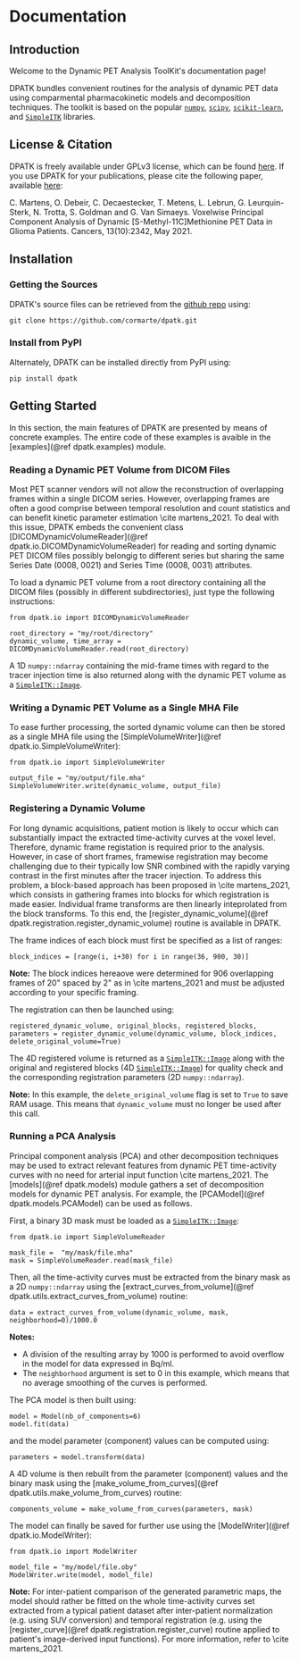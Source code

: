 Documentation
=============
## Introduction ##
Welcome to the Dynamic PET Analysis ToolKit's documentation page!

DPATK bundles convenient routines for the analysis of dynamic PET data using comparmental pharmacokinetic models and decomposition techniques. The toolkit is based on the popular [`numpy`](https://numpy.org/), [`scipy`](https://www.scipy.org/), [`scikit-learn`](https://scikit-learn.org/), and [`SimpleITK`](https://simpleitk.org/) libraries.

## License & Citation ##
DPATK is freely available under GPLv3 license, which can be found [here](https://github.com/cormarte/dpatk/blob/main/src/COPYING.txt). If you use DPATK for your publications, please cite the following paper, available [here](https://doi.org/10.3390/cancers13102342):

C. Martens, O. Debeir, C. Decaestecker, T. Metens, L. Lebrun, G. Leurquin-Sterk, N. Trotta, S. Goldman and G. Van Simaeys. Voxelwise Principal Component Analysis of Dynamic [S-Methyl-11C]Methionine PET Data in Glioma Patients. Cancers, 13(10):2342, May 2021.

## Installation ##
### Getting the Sources ###
DPATK's source files can be retrieved from the [github repo](https://github.com/cormarte/dpatk.git) using:

	git clone https://github.com/cormarte/dpatk.git
	
### Install from PyPI ###
Alternately, DPATK can be installed directly from PyPI using:

	pip install dpatk

## Getting Started ##
In this section, the main features of DPATK are presented by means of concrete examples. The entire code of these examples is avaible in the [examples](@ref dpatk.examples) module.

### Reading a Dynamic PET Volume from DICOM Files ###
Most PET scanner vendors will not allow the reconstruction of overlapping frames within a single DICOM series. However, overlapping frames are often a good comprise between temporal resolution and count statistics and can benefit kinetic parameter estimation \cite martens_2021. To deal with this issue, DPATK embeds the convenient class [DICOMDynamicVolumeReader](@ref dpatk.io.DICOMDynamicVolumeReader) for reading and sorting dynamic PET DICOM files possibly belongig to different series but sharing the same Series Date (0008, 0021) and Series Time (0008, 0031) attributes. 

To load a dynamic PET volume from a root directory containing all the DICOM files (possibly in different subdirectories), just type the following instructions:

	from dpatk.io import DICOMDynamicVolumeReader
	
	root_directory = "my/root/directory"
	dynamic_volume, time_array = DICOMDynamicVolumeReader.read(root_directory)
	
A 1D `numpy::ndarray` containing the mid-frame times with regard to the tracer injection time is also returned along with the dynamic PET volume as a [`SimpleITK::Image`](https://simpleitk.org/doxygen/latest/html/classitk_1_1simple_1_1Image.html). 

### Writing a Dynamic PET Volume as a Single MHA File ###
To ease further processing, the sorted dynamic volume can then be stored as a single MHA file using the [SimpleVolumeWriter](@ref dpatk.io.SimpleVolumeWriter):

	from dpatk.io import SimpleVolumeWriter
	
	output_file = "my/output/file.mha"
	SimpleVolumeWriter.write(dynamic_volume, output_file)

### Registering a Dynamic Volume ###
For long dynamic acquisitions, patient motion is likely to occur which can substantially impact the extracted time-activity curves at the voxel level. Therefore, dynamic frame registation is required prior to the analysis. However, in case of short frames, framewise registration may become challenging due to their typically low SNR combined with the rapidly varying contrast in the first minutes after the tracer injection. To address this problem, a block-based approach has been proposed in \cite martens_2021, which consists in gathering frames into blocks for which registration is made easier. Individual frame transforms are then linearly inteprolated from the block transforms. To this end, the [register_dynamic_volume](@ref dpatk.registration.register_dynamic_volume) routine is available in DPATK.

The frame indices of each block must first be specified as a list of ranges:

	block_indices = [range(i, i+30) for i in range(36, 900, 30)]

**Note:** The block indices hereaove were determined for 906 overlapping frames of 20" spaced by 2" as in \cite martens_2021 and must be adjusted according to your specific framing.

The registration can then be launched using:

	registered_dynamic_volume, original_blocks, registered_blocks, parameters = register_dynamic_volume(dynamic_volume, block_indices, delete_original_volume=True)

The 4D registered volume is returned as a [`SimpleITK::Image`](https://simpleitk.org/doxygen/latest/html/classitk_1_1simple_1_1Image.html) along with the original and registered blocks (4D [`SimpleITK::Image`](https://simpleitk.org/doxygen/latest/html/classitk_1_1simple_1_1Image.html)) for quality check and the corresponding registration parameters (2D `numpy::ndarray`).

**Note:** In this example, the `delete_original_volume` flag is set to `True` to save RAM usage. This means that `dynamic_volume` must no longer be used after this call.

### Running a PCA Analysis ###
Principal component analysis (PCA) and other decomposition techniques may be used to extract relevant features from dynamic PET time-activity curves with no need for arterial input function \cite martens_2021. The [models](@ref dpatk.models) module gathers a set of decomposition models for dynamic PET analysis. For example, the [PCAModel](@ref dpatk.models.PCAModel) can be used as follows.

First, a binary 3D mask must be loaded as a [`SimpleITK::Image`](https://simpleitk.org/doxygen/latest/html/classitk_1_1simple_1_1Image.html):

	from dpatk.io import SimpleVolumeReader
	
	mask_file =  "my/mask/file.mha"
	mask = SimpleVolumeReader.read(mask_file)
	
Then, all the time-activity curves must be extracted from the binary mask as a 2D `numpy::ndarray` using the [extract_curves_from_volume](@ref dpatk.utils.extract_curves_from_volume) routine:

	data = extract_curves_from_volume(dynamic_volume, mask, neighborhood=0)/1000.0

**Notes:** 
- A division of the resulting array by 1000 is performed to avoid overflow in the model for data expressed in Bq/ml.
- The `neighborhood` argument is set to 0 in this example, which means that no average smoothing of the curves is performed.

The PCA model is then built using:

	model = Model(nb_of_components=6)
    model.fit(data)
	
and the model parameter (component) values can be computed using:
	
	parameters = model.transform(data)
		
A 4D volume is then rebuilt from the parameter (component) values and the binary mask using the [make_volume_from_curves](@ref dpatk.utils.make_volume_from_curves) routine:

	components_volume = make_volume_from_curves(parameters, mask)
	
The model can finally be saved for further use using the [ModelWriter](@ref dpatk.io.ModelWriter):
	
	from dpatk.io import ModelWriter
	
	model_file = "my/model/file.oby"
	ModelWriter.write(model, model_file)
	
**Note:** For inter-patient comparison of the generated parametric maps, the model should rather be fitted on the whole time-activity curves set extracted from a typical patient dataset after inter-patient normalization (e.g. using SUV conversion) and temporal registration (e.g. using the [register_curve](@ref dpatk.registration.register_curve) routine applied to patient's image-derived input functions). For more information, refer to \cite martens_2021.